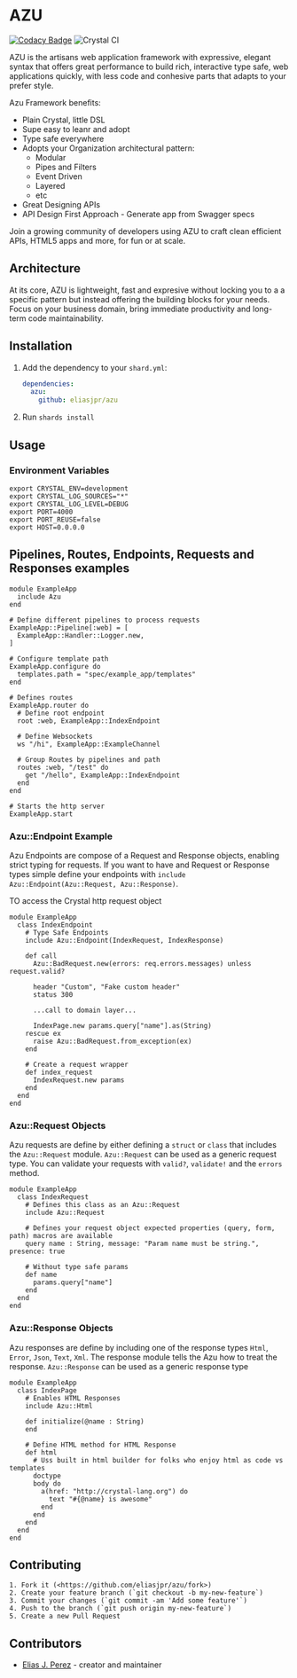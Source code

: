 # AZU
[![Codacy Badge](https://api.codacy.com/project/badge/Grade/b58f03f01de241e0b75f222e31d905d7)](https://www.codacy.com/manual/eliasjpr/azu?utm_source=github.com&amp;utm_medium=referral&amp;utm_content=eliasjpr/azu&amp;utm_campaign=Badge_Grade) ![Crystal CI](https://github.com/eliasjpr/azu/workflows/Crystal%20CI/badge.svg?branch=master)

AZU is the artisans web application framework with expressive, elegant syntax that offers great performance to build rich, interactive type safe, web applications quickly, with less code and conhesive parts that adapts to your prefer style. 

Azu Framework benefits:

* Plain Crystal, little DSL
* Supe easy to leanr and adopt
* Type safe everywhere
* Adopts your Organization architectural pattern: 
  * Modular
  * Pipes and Filters
  * Event Driven
  * Layered
  * etc
* Great Designing APIs
* API Design First Approach - Generate app from Swagger specs

Join a growing community of developers using AZU to craft clean efficient APIs, HTML5 apps and more, for fun or at scale.

## Architecture

At its core, AZU is lightweight, fast and expresive without locking you to a a specific pattern but instead offering the building blocks for your needs. Focus on your business domain, bring immediate productivity and long-term code maintainability. 

## Installation

  1.  Add the dependency to your `shard.yml`:

      ```yaml
      dependencies:
        azu:
          github: eliasjpr/azu
      ```

  2.  Run `shards install`

## Usage

### Environment Variables

```shell
export CRYSTAL_ENV=development
export CRYSTAL_LOG_SOURCES="*"
export CRYSTAL_LOG_LEVEL=DEBUG
export PORT=4000
export PORT_REUSE=false
export HOST=0.0.0.0
```

## Pipelines, Routes, Endpoints, Requests and Responses examples

```crystal
module ExampleApp
  include Azu
end

# Define different pipelines to process requests
ExampleApp::Pipeline[:web] = [
  ExampleApp::Handler::Logger.new,
]

# Configure template path 
ExampleApp.configure do
  templates.path = "spec/example_app/templates"
end

# Defines routes
ExampleApp.router do
  # Define root endpoint
  root :web, ExampleApp::IndexEndpoint

  # Define Websockets
  ws "/hi", ExampleApp::ExampleChannel

  # Group Routes by pipelines and path
  routes :web, "/test" do
    get "/hello", ExampleApp::IndexEndpoint
  end
end

# Starts the http server
ExampleApp.start
```

### Azu::Endpoint Example

Azu Endpoints are compose of a Request and Response objects, enabling strict typing for requests. If you want to have and Request or Response types simple define your endpoints with `include Azu::Endpoint(Azu::Request, Azu::Response)`.

TO access the Crystal http request object  

```crystal
module ExampleApp
  class IndexEndpoint 
    # Type Safe Endpoints
    include Azu::Endpoint(IndexRequest, IndexResponse)

    def call
      Azu::BadRequest.new(errors: req.errors.messages) unless request.valid?

      header "Custom", "Fake custom header"
      status 300

      ...call to domain layer...
      
      IndexPage.new params.query["name"].as(String)
    rescue ex
      raise Azu::BadRequest.from_exception(ex)
    end

    # Create a request wrapper
    def index_request
      IndexRequest.new params
    end
  end
end
```

### Azu::Request Objects

Azu requests are define by either defining a `struct` or `class` that includes the `Azu::Request` module. `Azu::Request` can be used as a generic request type. You can validate your requests with `valid?`, `validate!` and the `errors` method.

```crystal
module ExampleApp
  class IndexRequest
    # Defines this class as an Azu::Request 
    include Azu::Request

    # Defines your request object expected properties (query, form, path) macros are available
    query name : String, message: "Param name must be string.", presence: true

    # Without type safe params
    def name
      params.query["name"]
    end
  end
end
```

### Azu::Response Objects

Azu responses are define by including one of the response types `Html`, `Error`, `Json`, `Text`, `Xml`. The response
module tells the Azu how to treat the response. `Azu::Response` can be used as a generic response type

```crystal
module ExampleApp
  class IndexPage
    # Enables HTML Responses
    include Azu::Html
    
    def initialize(@name : String)
    end

    # Define HTML method for HTML Response
    def html
      # Uss built in html builder for folks who enjoy html as code vs templates
      doctype
      body do
        a(href: "http://crystal-lang.org") do
          text "#{@name} is awesome"
        end
      end
    end
  end
end
```

## Contributing

    1. Fork it (<https://github.com/eliasjpr/azu/fork>)
    2. Create your feature branch (`git checkout -b my-new-feature`)
    3. Commit your changes (`git commit -am 'Add some feature'`)
    4. Push to the branch (`git push origin my-new-feature`)
    5. Create a new Pull Request

## Contributors

-   [Elias J. Perez](https://github.com/eliasjpr) - creator and maintainer
